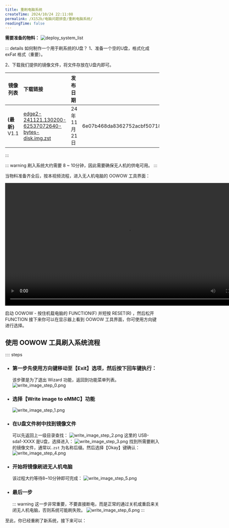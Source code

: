 ```yaml
---
title: 重刷电脑系统
createTime: 2024/10/24 22:11:08
permalink: /X152b/电脑问题排查/重刷电脑系统/
readingTime: false
---
```


**需要准备的物料：**
![deploy_system_list](https://file.emnavi.tech/MEDIA_ASSETS/X152b/deploy_system_list.png)

::: details 如何制作一个用于刷系统的U盘？
1、准备一个空的U盘，格式化成 exFat 格式（重要）。

2、下载我们提供的镜像文件，将文件存放在U盘内即可。

| 镜像列表        | 下载链接       |    发布日期    |   SHA256校验码  |
| ------------- |:------------- |:------------- |:-------------:|
| **(最新)** V1.1    | [edge2-241121.130200-62537072640-bytes-disk.img.zst](http://file.emnavi.tech/edge2/edge2-241121.130200-62537072640-bytes-disk.img.zst) | 24年11月21日 | 6e07b468da8362752acbf507189c350180199b8e85f61439f86d86539b108b0e |

:::

::: warning 刷入系统大约需要 8 ~ 10分钟，因此需要确保无人机的供电可用。
:::

当物料准备齐全后，按本视频流程，进入无人机电脑的 OOWOW 工具界面：
<!-- TODO(Derkai): 这里差一张电脑上各个接口按钮的示意图 -->

<div>
<video width="800" controls>
    <source src="https://file.emnavi.tech/MEDIA_ASSETS/X152b/entry_oowow.mp4" type="video/mp4" />
    您的浏览器不支持 video 标签。
</video>
</div>

启动 OOWOW - 按住机载电脑的 FUNCTION(F) 并短按 RESET(R) ，然后松开 FUNCTION
接下来你可以在显示器上看到 OOWOW 工具界面，你可使用方向键进行选择。

## 使用 OOWOW 工具刷入系统流程 
:::: steps

- ### 第一步先使用方向键移动至【Exit】选项，然后按下回车键执行：
    该步骤是为了退出 Wizard 功能，返回到功能菜单列表。
    ![write_image_step_0.png](https://file.emnavi.tech/MEDIA_ASSETS/X152b/write_image_step_0.png)

- ### 选择【Write image to eMMC】功能
    ![write_image_step_1.png](https://file.emnavi.tech/MEDIA_ASSETS/X152b/write_image_step_1.png)

- ### 在U盘文件树中找到镜像文件
    可以先返回上一级目录查找：
    ![write_image_step_2.png](https://file.emnavi.tech/MEDIA_ASSETS/X152b/write_image_step_2.png)
    这里的 USB-sda1-XXXX 是U盘，选择进入：
    ![write_image_step_3.png](https://file.emnavi.tech/MEDIA_ASSETS/X152b/write_image_step_3.png)
    找到所需要刷入的镜像文件，通常以`.zst` 为名称后缀。然后选择【Okay】键确认：
    ![write_image_step_4.png](https://file.emnavi.tech/MEDIA_ASSETS/X152b/write_image_step_4.png)


- ### 开始将镜像刷进无人机电脑
    该过程大约等待8~10分钟即可完成：
    ![write_image_step_5.png](https://file.emnavi.tech/MEDIA_ASSETS/X152b/write_image_step_5.png)

- ### 最后一步
    ::: warning 这一步非常重要，不要直接断电，而是正常的通过关机或重启来关闭无人机电脑，否则系统可能刷失败。
    ![write_image_step_6.png](https://file.emnavi.tech/MEDIA_ASSETS/X152b/write_image_step_6.png)
    :::

至此，你已经重刷了新系统，接下来可以：
<LinkCard title="重新配置远程访问" href="/X152b/配置远程访问/" > </LinkCard>
